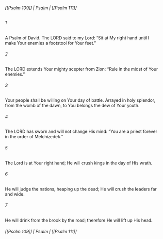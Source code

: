 ###### [[Psalm 109]] | Psalm | [[Psalm 111]]

###### 1
A Psalm of David. The LORD said to my Lord: “Sit at My right hand until I make Your enemies a footstool for Your feet.”
###### 2
The LORD extends Your mighty scepter from Zion: “Rule in the midst of Your enemies.”
###### 3
Your people shall be willing on Your day of battle. Arrayed in holy splendor, from the womb of the dawn, to You belongs the dew of Your youth.
###### 4
The LORD has sworn and will not change His mind: “You are a priest forever in the order of Melchizedek.”
###### 5
The Lord is at Your right hand; He will crush kings in the day of His wrath.
###### 6
He will judge the nations, heaping up the dead; He will crush the leaders far and wide.
###### 7
He will drink from the brook by the road; therefore He will lift up His head.

###### [[Psalm 109]] | Psalm | [[Psalm 111]]
